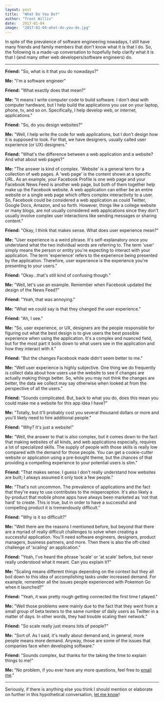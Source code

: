 ```yaml
---
layout: post
title:  "What Do You Do?"
author: "Trent Willis"
date:   2017-01-04
image:  "2017-01-04-what-do-you-do.jpg"
---
```


In spite of the prevalence of software engineering nowadays, I still have many friends and family members that don't know what it is that I do. So, the following is a made-up conversation to hopefully help clarify what it is that I (and many other web developers/software engineers) do.

---

**Friend:** "So, what is it that you do nowadays?"

**Me:** "I'm a software engineer"

**Friend:** "What exactly does that mean?"

**Me:** "It means I write computer code to build software. I don't deal with computer hardware, but I help build the applications you use on your laptop, phone, tv, and so on. Specifically, I help develop web, or internet, applications."

**Friend:** "So, do you design websites?"

**Me:** "Well, I help write the code for web applications, but I don't design how it is supposed to look. For that, we have designers, usually called user experience (or UX) designers."

**Friend:** "What's the difference between a web application and a website? And what about web pages?"

**Me:** "The answer is kind of complex. 'Website' is a general term for a collection of web pages. A 'web page' is the content shown at a specific URL. As an example, your Facebook Profile is one web page and your Facebook News Feed is another web page, but both of them together help make up the Facebook website. A web application can either be an entire website or a single web page which offers complex interactivity to a user. So, Facebook could be considered a web application as could Twitter, Google Docs, Amazon, and so forth. However, things like a college website or many blogs, are not usually considered web applications since they don't usually involve complex user interactions like sending messages or sharing content."

**Friend:** "Okay, I think that makes sense. What does user experience mean?"

**Me:** "User experience is a weird phrase. It's self-explanatory once you understand what the two individual words are referring to. The term 'user' simply means the person or entity you're expecting to interact with your application. The term 'experience' refers to the experience being presented by the application. Therefore, user experience is the experience you're presenting to your users."

**Friend:** "Okay...that's still kind of confusing though."

**Me:** "Well, let's use an example. Remember when Facebook updated the design of the News Feed?"

**Friend:** "Yeah, that was annoying."

**Me:** "What we could say is that they changed the user experience."

**Friend:** "Ah, I see."

**Me:** "So, user experience, or UX, designers are the people responsible for figuring out what the best design is to give users the best possible experience when using the application. It's a complex and nuanced field, but for the most part it boils down to what users see in the application and how they interact with it."

**Friend:** "But the changes Facebook made didn't seem better to me."

**Me:** "Well user experience is highly subjective. One thing we do frequently is collect data about how users use the website to see if changes are actually making things better. So, while you may not think the changes are better, the data we collect may say otherwise when looked at from the perspective of all the users."

**Friend:** "Sounds complicated. But, back to what you do, does this mean you could make me a website for this app idea I have?"

**Me:** "Totally, but it'll probably cost you several thousand dollars or more and you'll likely need to hire additional people."

**Friend:** "Why? It's just a website!"

**Me:** "Well, the answer to that is also complex, but it comes down to the fact that making websites of all kinds, and web applications especially, requires a lot of specialized skills. The supply of people with those skills is really low compared with the demand for those people. You can get a cookie-cutter website or application using a pre-bought theme, but the chances of that providing a compelling experience to your potential users is slim."

**Friend:** "That makes sense. I guess I don't really understand how websites are built; I always assumed it only took a few people."

**Me:** "That's not uncommon. The prevalence of applications and the fact that they're easy to use contributes to the misperception. It's also likely a by-product that mobile phone apps have always been marketed as 'not that hard' to create. This is true, but in order to have a successful and compelling product it is tremendously difficult."

**Friend:** "Why is it so difficult?"

**Me:** "Well there are the reasons I mentioned before, but beyond that there are a myriad of really difficult challenges to solve when creating a successful application. You'll need software engineers, designers, product managers, business partners, and more. Then there is also the oft-cited challenge of 'scaling' an application."

**Friend:** "Yeah, I've heard the phrase 'scale' or 'at scale' before, but never really understood what it meant. Can you explain it?"

**Me:** "Scaling means different things depending on the context but they all boil down to this idea of accomplishing tasks under increased demand. For example, remember all the issues people experienced with Pokemon Go when it launched?"

**Friend:** "Yeah, it was pretty rough getting connected the first time I played."

**Me:** "Well those problems were mainly due to the fact that they went from a small group of beta testers to the same number of daily users as Twitter in a matter of days. In other words, they had trouble scaling their network."

**Friend:** "So scale really just means lots of people?"

**Me:** "Sort of. As I said, it's really about demand and, in general, more people means more demand. Anyway, those are some of the issues that companies face when developing software."

**Friend:** "Sounds complex, but thanks for the taking the time to explain things to me!"

**Me:** "No problem, if you ever have any more questions, feel free to [email me](mailto:trent@pretty-okay.com)."

---

Seriously, if there is anything else you think I should mention or elaborate on further in this hypothetical conversation, [let me know](mailto:trent@pretty-okay.com)!
